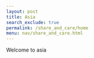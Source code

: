 ```yaml
---
layout: post 
title: Asia
search_exclude: true
permalink: /share_and_care/home
menu: nav/share_and_care.html
---
```




Welcome to asia